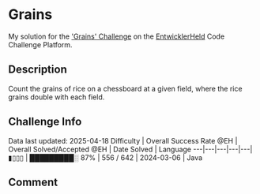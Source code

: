 # Grains

My solution for the ['Grains' Challenge](https://platform.entwicklerheld.de/challenge/grains?technology=Java) on the [EntwicklerHeld](https://platform.entwicklerheld.de/) Code Challenge Platform.

## Description
Count the grains of rice on a chessboard at a given field, where the rice grains double with each field.

## Challenge Info
Data last updated: 2025-04-18
Difficulty | Overall Success Rate @EH | Overall Solved/Accepted @EH | Date Solved | Language
---|---|---|---|---|
▮▯▯▯ | █████████░ 87% | 556 / 642 | 2024-03-06 | Java

## Comment
